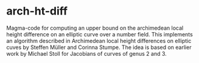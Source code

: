 # arch-ht-diff
Magma-code for computing an upper bound on the archimedean local height difference on an elliptic curve over a number field. This implements an algorithm described in Archimedean local height differences on elliptic cuves by Steffen Müller and Corinna Stumpe. The idea is based on earlier work by Michael Stoll for Jacobians of curves of genus 2 and 3.

